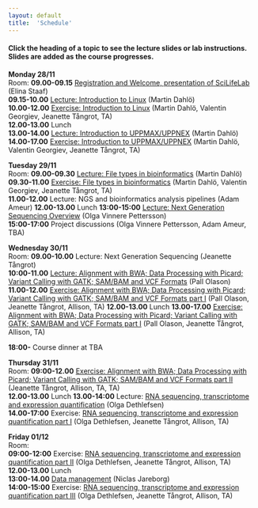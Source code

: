 ```yaml
---
layout: default
title:  'Schedule'
---
```


#### Click the heading of a topic to see the lecture slides or lab instructions. Slides are added as the course progresses.

**Monday 28/11**  
Room: 
**09.00-09.15** [Registration and Welcome, presentation of SciLifeLab ](slides/Kurs_160919.pptx) (Elina Staaf)  
**09.15-10.00** [Lecture: Introduction to Linux](slides/dahlo-linux.pdf) (Martin Dahlö)  
**10.00-12.00** [Exercise: Introduction to Linux](labs/linux-intro) (Martin Dahlö, Valentin Georgiev, Jeanette Tångrot, TA)  
**12.00-13.00** Lunch  
**13.00-14.00** [Lecture: Introduction to UPPMAX/UPPNEX](slides/dahlo-uppmax.pdf) (Martin Dahlö)  
**14.00-17.00** [Exercise: Introduction to UPPMAX/UPPNEX](labs/uppmax-intro) (Martin Dahlö, Valentin Georgiev, Jeanette Tångrot, TA)  

**Tuesday 29/11**  
Room: 
**09.00-09.30** [Lecture: File types in bioinformatics](slides/dahlo-filetypes.pdf) (Martin Dahlö)  
**09.30-11.00** [Exercise: File types in bioinformatics](labs/filetypes) (Martin Dahlö, Valentin Georgiev, Jeanette Tångrot, TA)  
**11.00-12.00** Lecture: NGS and bioinformatics analysis pipelines (Adam Ameur) 
**12.00-13.00** Lunch
**13:00-15:00** [Lecture: Next Generation Sequencing Overview](slides/Sequencing_OVP2016_a.pptx) (Olga Vinnere Pettersson)  
**15:00-17:00** Project discussions (Olga Vinnere Pettersson, Adam Ameur, TBA)  

**Wednesday 30/11**  
Room: 
**09.00-10.00** Lecture: Next Generation Sequencing (Jeanette Tångrot)  
**10:00-11.00** [Lecture: Alignment with BWA; Data Processing with Picard; Variant Calling with GATK; SAM/BAM and VCF Formats](../1601/slides/NGS_AJ_201511.pdf) (Pall Olason)   
**11.00-12.00** [Exercise: Alignment with BWA; Data Processing with Picard; Variant Calling with GATK; SAM/BAM and VCF Formats part I](labs/resequencing-analysis) (Pall Olason, Jeanette Tångrot, Allison, TA) 
**12.00-13.00** Lunch
**13.00-17.00** [Exercise: Alignment with BWA; Data Processing with Picard; Variant Calling with GATK; SAM/BAM and VCF Formats part I](labs/resequencing-analysis) (Pall Olason, Jeanette Tångrot, Allison, TA) 

**18:00-** Course dinner at TBA  

**Thursday 31/11**  
Room: 
**09:00-12.00** [Exercise: Alignment with BWA; Data Processing with Picard; Variant Calling with GATK; SAM/BAM and VCF Formats part II](labs/resequencing-analysis) (Jeanette Tångrot, Allison, TA, TA)  
**12.00-13.00** Lunch 
**13.00-14:00** Lecture: [RNA sequencing, transcriptome and expression quantification](slides/Kallman-RNAseq.pdf) (Olga Dethlefsen)  
**14.00-17:00** Exercise: [RNA sequencing, transcriptome and expression quantification part I](labs/rnaseq_tutorial_in_progress) (Olga Dethlefsen, Jeanette Tångrot, Allison, TA)

**Friday 01/12**  
Room:   
**09:00-12:00** Exercise: [RNA sequencing, transcriptome and expression quantification part II](labs/rnaseq_tutorial_in_progress) (Olga Dethlefsen, Jeanette Tångrot, Allison, TA)  
**12.00-13.00** Lunch   
**13:00-14.00** [Data management](slides/2016_09_23_Data_management_NGS_course.pdf) (Niclas Jareborg)     
**14:00-15:00** Exercise: [RNA sequencing, transcriptome and expression quantification part III](labs/rnaseq_tutorial_in_progress) (Olga Dethlefsen, Jeanette Tångrot, Allison, TA)
